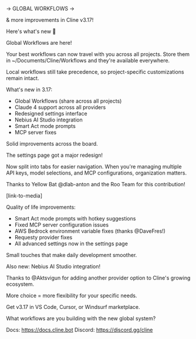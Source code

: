→ GLOBAL WORKFLOWS →

& more improvements in Cline v3.17!

Here's what's new 🧵




Global Workflows are here!

Your best workflows can now travel with you across all projects. Store them in ~/Documents/Cline/Workflows and they're available everywhere.

Local workflows still take precedence, so project-specific customizations remain intact.




What's new in 3.17:
- Global Workflows (share across all projects)
- Claude 4 support across all providers  
- Redesigned settings interface
- Nebius AI Studio integration
- Smart Act mode prompts
- MCP server fixes

Solid improvements across the board.




The settings page got a major redesign!

Now split into tabs for easier navigation. When you're managing multiple API keys, model selections, and MCP configurations, organization matters.

Thanks to Yellow Bat @dlab-anton and the Roo Team for this contribution!

[link-to-media]




Quality of life improvements:
- Smart Act mode prompts with hotkey suggestions
- Fixed MCP server configuration issues  
- AWS Bedrock environment variable fixes (thanks @DaveFres!)
- Requesty provider fixes
- All advanced settings now in the settings page

Small touches that make daily development smoother.




Also new: Nebius AI Studio integration!

Thanks to @Aktsvigun for adding another provider option to Cline's growing ecosystem.

More choice = more flexibility for your specific needs.




Get v3.17 in VS Code, Cursor, or Windsurf marketplace.

What workflows are you building with the new global system?

Docs: https://docs.cline.bot
Discord: https://discord.gg/cline
